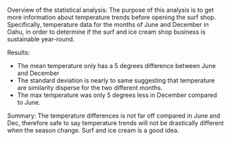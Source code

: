 Overview of the statistical analysis:
The purpose of this analysis is to get more information about temperature trends before opening the surf shop. Specifically, temperature data for the months of June and December in Oahu, in order to determine if the surf and ice cream shop business is sustainable year-round.

Results:
- The mean temperature only has a 5 degrees difference between June and December 
- The standard deviation is nearly to same suggesting that temperature are similarity disperse for the two different months. 
- The max temperature was only 5 degrees less in December compared to June. 

Summary:
The temperature differences is not far off compared in June and Dec, therefore safe to say temperature trends will not be drastically different when the season change. Surf and ice cream is a good idea. 
